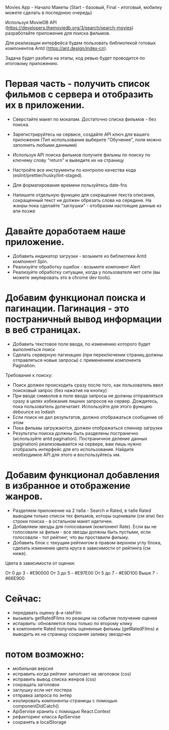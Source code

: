 Movies App - Начало
Макеты (Start - базовый, Final - итоговый, мобилку можете сделать в последнюю очередь)

Используя MovieDB API (https://developers.themoviedb.org/3/search/search-movies) разработайте приложение для поиска фильмов.

Для реализации интерфейса будем пользовать библиотекой готовых компонентов Antd (https://ant.design/index-cn).

Задача будет разбита на этапы, код ревью будет проводится по итоговому приложению.

# Первая часть - получить список фильмов с сервера и отобразить их в приложении.

- Сверстайте макет по мокапам. Достаточно списка фильмов - без поиска.
- Зарегистрируйтесь на сервисе, создайте API ключ для вашего приложения (Тип использования выберите "Обучение", поля можно заполнить любыми данными)
- Используя API поиска фильмов получите фильмы по поиску по ключему слову "return" и выведите их на страницу

- Настройте все инструменты по контролю качества кода (eslint/prettier/husky/lint-staged).
- Для форматирования времени пользуйтесь date-fns
- Напишите отдельную функцию для сокращения текста описания, сокращенный текст не должен обрезать слова на середине.
На жанры пока сделайте "заглушки" - отобразим настоящие данные из апи позже

# Давайте доработаем наше приложение.

- Добавить индикатор загрузки - возьмите из библиотеки Antd компонент Spin.
- Реализуйте обработку ошибок - возьмите компонент Alert
- Реализуйте обработку ситуации, когда у пользователя нет сети (вы можете эмулировать это в chrome dev tools).

# Добавим функционал поиска и пагинации. Пагинация - это постраничный вывод информации в веб страницах.

- Добавить текстовое поле ввода, по изменению которого будет выполняться поиск
- Сделать серверную пагинацию (при переключении страниц должны отправляться новые запросы) с применением компонента Pagination.

Требования к поиску:
- Поиск должен происходить сразу после того, как пользователь ввел поисковый запрос (без нажатия на кнопку)
- При вводе символов в поле ввода запросы не должны отправляться сразу в целях избежания лишних запросов на сервер. Дождитесь, пока пользователь допечатает. Используйте для этого функцию debounce из lodash
- Если поиск не дал результатов, должно отображаться сообщение об этом
- Пока фильмы загружаются, должен отображаться спиннер загрузки
- Результаты поиска должны быть разделены постранично (используйте antd pagination). Постраничное деление данных (pagination) реализовывается на сервере, вам лишь нужно отобразить интерфейс для его использования. Найдите необходимое API для этого и воспользуйтесь им.

# Добавим функционал добавления в избранное и отображение жанров.

<!-- - При запуске вашего приложения создаем новую гостевую сессию по апи -->
- Разделяем приложение на 2 таба - Search и Rated, в табе Rated выводим только список тех фильмов, которы оценивали (см апи) без строки поиска - в остальном макет идетичен.
- Добавляем звезды для голосования (компонент Rate). Если вы не голосовали за фильм - все звезды должны быть пустыми, если голосовали - тот рейтинг, что вы проставили фильму.
- Добавить блок с текущим рейтингом в правом-верхнем углу блока, сделать изменение цвета круга в зависимости от рейтинга (см ниже).
<!-- - При старте приложения получать список жанров, хранить данные с помощью React.Context, отображать по соотвествующим ID в списке жанров карточки. -->

Цвета в зависимости от оценки:

От 0 до 3 - #E90000
От 3 до 5 - #E97E00
От 5 до 7 - #E9D100
Выше 7 - #66E900

# Сейчас: 
- передавать оценку ф-и rateFilm
- вызывать getRatedFilms по реакции на событие получение оценки
- испарвить: обновляется пока только по второму клику 
- в компоненте Rated получать оцененные фильмы (getRatedFilms) и выводить их на страницу сохраняя заливку звездочек


# потом возможно: 
- мобильная версия
- исправить когда рейтинг заползает на звголовок (сss)
- исправить вывод списка женров (сss)
- сокращать заголовок 
- заглушку если нет постера
- отправка запроса по энтер
- изолировать компоненты-страницы с помощью  componentDidCatch()
- ApiServise хранить с помощью React.Context
- рефакторинг класса ApiServise
- сохранять в localStorage
